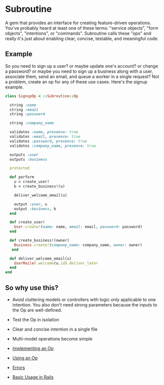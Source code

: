 # Subroutine

A gem that provides an interface for creating feature-driven operations. You've probably heard at least one of these terms: "service objects", "form objects", "intentions", or "commands". Subroutine calls these "ops" and really it's just about enabling clear, concise, testable, and meaningful code.

## Example

So you need to sign up a user? or maybe update one's account? or change a password? or maybe you need to sign up a business along with a user, associate them, send an email, and queue a worker in a single request? Not a problem, create an op for any of these use cases. Here's the signup example.

```ruby
class SignupOp < ::Subroutine::Op

  string :name
  string :email
  string :password

  string :company_name

  validates :name, presence: true
  validates :email, presence: true
  validates :password, presence: true
  validates :company_name, presence: true

  outputs :user
  outputs :business

  protected

  def perform
    u = create_user!
    b = create_business!(u)

    deliver_welcome_email(u)

    output :user, u
    output :business, b
  end

  def create_user!
    User.create!(name: name, email: email, password: password)
  end

  def create_business!(owner)
    Business.create!(company_name: company_name, owner: owner)
   end

  def deliver_welcome_email(u)
    UserMailer.welcome(u.id).deliver_later
  end
end
```

## So why use this?

- Avoid cluttering models or controllers with logic only applicable to one intention. You also don't need strong parameters because the inputs to the Op are well-defined.
- Test the Op in isolation
- Clear and concise intention in a single file
- Multi-model operations become simple

- [Implementing an Op](https://github.com/guideline-tech/subroutine/wiki/Implementing-an-Op)
- [Using an Op](https://github.com/guideline-tech/subroutine/wiki/Using-an-Op)
- [Errors](https://github.com/guideline-tech/subroutine/wiki/Errors)
- [Basic Usage in Rails](https://github.com/guideline-tech/subroutine/wiki/Rails-Usage)
